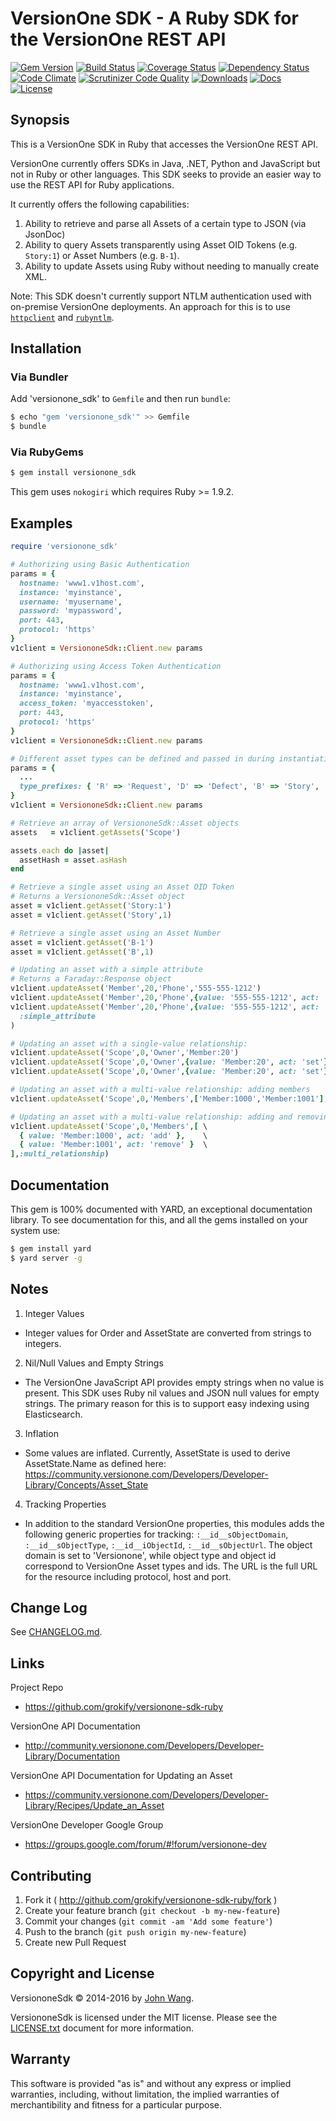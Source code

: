 VersionOne SDK - A Ruby SDK for the VersionOne REST API
=======================================================

[![Gem Version][gem-version-svg]][gem-version-link]
[![Build Status][build-status-svg]][build-status-link]
[![Coverage Status][coverage-status-svg]][coverage-status-link]
[![Dependency Status][dependency-status-svg]][dependency-status-link]
[![Code Climate][codeclimate-status-svg]][codeclimate-status-link]
[![Scrutinizer Code Quality][scrutinizer-status-svg]][scrutinizer-status-link]
[![Downloads][downloads-svg]][downloads-link]
[![Docs][docs-rubydoc-svg]][docs-rubydoc-link]
[![License][license-svg]][license-link]

## Synopsis

This is a VersionOne SDK in Ruby that accesses the VersionOne REST API.

VersionOne currently offers SDKs in Java, .NET, Python and JavaScript but not in Ruby or other languages. This SDK seeks to provide an easier way to use the REST API for Ruby applications.

It currently offers the following capabilities:

1. Ability to retrieve and parse all Assets of a certain type to JSON (via JsonDoc)
2. Ability to query Assets transparently using Asset OID Tokens (e.g. `Story:1`) or Asset Numbers (e.g. `B-1`).
3. Ability to update Assets using Ruby without needing to manually create XML.

Note: This SDK doesn't currently support NTLM authentication used with on-premise VersionOne deployments. An approach for this is to use [`httpclient`](https://rubygems.org/gems/httpclient) and [`rubyntlm`](https://rubygems.org/gems/rubyntlm).

## Installation

### Via Bundler

Add 'versionone_sdk' to `Gemfile` and then run `bundle`:

```sh
$ echo "gem 'versionone_sdk'" >> Gemfile
$ bundle
```

### Via RubyGems

```sh
$ gem install versionone_sdk
```

This gem uses `nokogiri` which requires Ruby >= 1.9.2.

## Examples

```ruby
require 'versionone_sdk'

# Authorizing using Basic Authentication
params = {
  hostname: 'www1.v1host.com',
  instance: 'myinstance',
  username: 'myusername',
  password: 'mypassword',
  port: 443,
  protocol: 'https'
}
v1client = VersiononeSdk::Client.new params

# Authorizing using Access Token Authentication
params = {
  hostname: 'www1.v1host.com',
  instance: 'myinstance',
  access_token: 'myaccesstoken',
  port: 443,
  protocol: 'https'
}
v1client = VersiononeSdk::Client.new params

# Different asset types can be defined and passed in during instantiation
params = {
  ...
  type_prefixes: { 'R' => 'Request', 'D' => 'Defect', 'B' => 'Story', 'E' => 'Epic' }
}
v1client = VersiononeSdk::Client.new params

# Retrieve an array of VersiononeSdk::Asset objects
assets   = v1client.getAssets('Scope')

assets.each do |asset|
  assetHash = asset.asHash
end

# Retrieve a single asset using an Asset OID Token
# Returns a VersiononeSdk::Asset object
asset = v1client.getAsset('Story:1')
asset = v1client.getAsset('Story',1)

# Retrieve a single asset using an Asset Number
asset = v1client.getAsset('B-1')
asset = v1client.getAsset('B',1)

# Updating an asset with a simple attribute
# Returns a Faraday::Response object
v1client.updateAsset('Member',20,'Phone','555-555-1212')
v1client.updateAsset('Member',20,'Phone',{value: '555-555-1212', act: 'set'})
v1client.updateAsset('Member',20,'Phone',{value: '555-555-1212', act: 'set'},\
  :simple_attribute
)

# Updating an asset with a single-value relationship:
v1client.updateAsset('Scope',0,'Owner','Member:20')
v1client.updateAsset('Scope',0,'Owner',{value: 'Member:20', act: 'set'})
v1client.updateAsset('Scope',0,'Owner',{value: 'Member:20', act: 'set'},:single_relationship)

# Updating an asset with a multi-value relationship: adding members
v1client.updateAsset('Scope',0,'Members',['Member:1000','Member:1001'],:multi_relationship)

# Updating an asset with a multi-value relationship: adding and removing members
v1client.updateAsset('Scope',0,'Members',[ \
  { value: 'Member:1000', act: 'add' },    \
  { value: 'Member:1001', act: 'remove' }  \
],:multi_relationship)
```

## Documentation

This gem is 100% documented with YARD, an exceptional documentation library. To see documentation for this, and all the gems installed on your system use:

```bash
$ gem install yard
$ yard server -g
```

## Notes

1. Integer Values
 - Integer values for Order and AssetState are converted from strings to integers.
2. Nil/Null Values and Empty Strings
 - The VersionOne JavaScript API provides empty strings when no value is present. This SDK uses Ruby nil values and JSON null values for empty strings. The primary reason for this is to support easy indexing using Elasticsearch.
3. Inflation
 - Some values are inflated. Currently, AssetState is used to derive AssetState.Name as defined here: https://community.versionone.com/Developers/Developer-Library/Concepts/Asset_State
4. Tracking Properties
 - In addition to the standard VersionOne properties, this modules adds the following generic properties for tracking: `:__id__sObjectDomain`, `:__id__sObjectType`, `:__id__iObjectId`, `:__id__sObjectUrl`. The object domain is set to 'Versionone', while object type and object id correspond to VersionOne Asset types and ids. The URL is the full URL for the resource including protocol, host and port.

## Change Log

See [CHANGELOG.md](CHANGELOG.md).

## Links

Project Repo

* https://github.com/grokify/versionone-sdk-ruby

VersionOne API Documentation

* http://community.versionone.com/Developers/Developer-Library/Documentation

VersionOne API Documentation for Updating an Asset

* https://community.versionone.com/Developers/Developer-Library/Recipes/Update_an_Asset

VersionOne Developer Google Group

* https://groups.google.com/forum/#!forum/versionone-dev

## Contributing

1. Fork it ( http://github.com/grokify/versionone-sdk-ruby/fork )
2. Create your feature branch (`git checkout -b my-new-feature`)
3. Commit your changes (`git commit -am 'Add some feature'`)
4. Push to the branch (`git push origin my-new-feature`)
5. Create new Pull Request

## Copyright and License

VersiononeSdk &copy; 2014-2016 by [John Wang](mailto:johncwang@gmail.com).

VersiononeSdk is licensed under the MIT license. Please see the [LICENSE.txt](LICENSE.txt) document for more information.

## Warranty

This software is provided "as is" and without any express or implied warranties, including, without limitation, the implied warranties of merchantibility and fitness for a particular purpose.

 [gem-version-svg]: https://badge.fury.io/rb/versionone_sdk.svg
 [gem-version-link]: http://badge.fury.io/rb/versionone_sdk
 [build-status-svg]: https://api.travis-ci.org/grokify/versionone-sdk-ruby.svg?branch=master
 [build-status-link]: https://travis-ci.org/grokify/versionone-sdk-ruby
 [coverage-status-svg]: https://coveralls.io/repos/grokify/versionone-sdk-ruby/badge.svg?branch=master
 [coverage-status-link]: https://coveralls.io/r/grokify/versionone-sdk-ruby?branch=master
 [dependency-status-svg]: https://gemnasium.com/grokify/versionone-sdk-ruby.svg
 [dependency-status-link]: https://gemnasium.com/grokify/versionone-sdk-ruby
 [codeclimate-status-svg]: https://codeclimate.com/github/grokify/versionone-sdk-ruby/badges/gpa.svg
 [codeclimate-status-link]: https://codeclimate.com/github/grokify/versionone-sdk-ruby
 [scrutinizer-status-svg]: https://scrutinizer-ci.com/g/grokify/versionone-sdk-ruby/badges/quality-score.png?b=master
 [scrutinizer-status-link]: https://scrutinizer-ci.com/g/grokify/versionone-sdk-ruby/?branch=master
 [downloads-svg]: http://ruby-gem-downloads-badge.herokuapp.com/versionone_sdk
 [downloads-link]: https://rubygems.org/gems/versionone_sdk
 [docs-rubydoc-svg]: https://img.shields.io/badge/docs-rubydoc-blue.svg
 [docs-rubydoc-link]: http://www.rubydoc.info/gems/versionone_sdk/
 [license-svg]: https://img.shields.io/badge/license-MIT-blue.svg
 [license-link]: https://github.com/grokify/versionone-sdk-ruby/blob/master/LICENSE.txt
